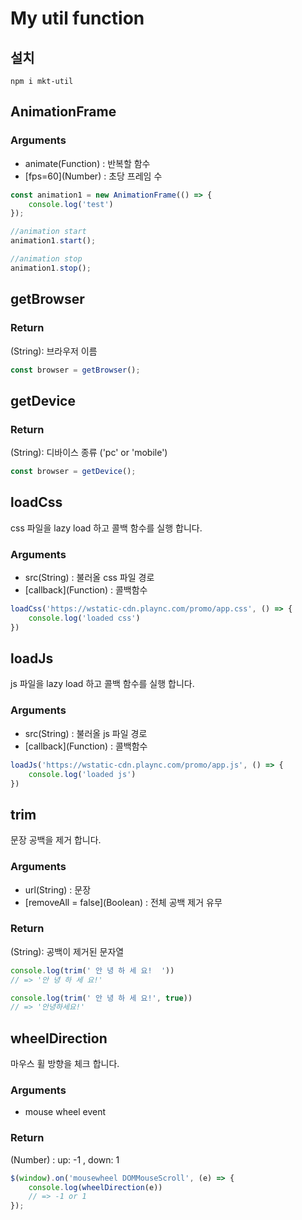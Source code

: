 # My util function

## 설치

```
npm i mkt-util
```

## AnimationFrame

### Arguments

- animate(Function) : 반복할 함수
- \[fps=60](Number) : 초당 프레임 수

```javascript
const animation1 = new AnimationFrame(() => {
	console.log('test')
});

//animation start
animation1.start();

//animation stop
animation1.stop();
```

## getBrowser

### Return

(String): 브라우저 이름

```javascript
const browser = getBrowser();
```

## getDevice

### Return

(String): 디바이스 종류 ('pc' or 'mobile')

```javascript
const browser = getDevice();
```

## loadCss

css 파일을 lazy load 하고 콜백 함수를 실행 합니다.

### Arguments

- src(String) : 불러올 css 파일 경로
- \[callback](Function) : 콜백함수

```javascript
loadCss('https://wstatic-cdn.plaync.com/promo/app.css', () => {
	console.log('loaded css')
})
```

## loadJs

js 파일을 lazy load 하고 콜백 함수를 실행 합니다.

### Arguments

- src(String) : 불러올 js 파일 경로
- \[callback](Function) : 콜백함수

```javascript
loadJs('https://wstatic-cdn.plaync.com/promo/app.js', () => {
	console.log('loaded js')
})
```

## trim

문장 공백을 제거 합니다.

### Arguments

- url(String) : 문장
- \[removeAll = false](Boolean) : 전체 공백 제거 유무

### Return

(String): 공백이 제거된 문자열

```javascript
console.log(trim(' 안 녕 하 세 요!  '))
// => '안 녕 하 세 요!'

console.log(trim(' 안 녕 하 세 요!', true))
// => '안녕하세요!'
```

## wheelDirection

마우스 휠 방향을 체크 합니다.

### Arguments

- mouse wheel event

### Return

(Number) : up: -1 , down: 1

```javascript
$(window).on('mousewheel DOMMouseScroll', (e) => {
	console.log(wheelDirection(e))
	// => -1 or 1
});
```

